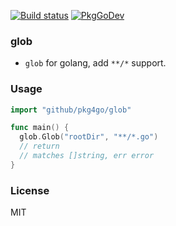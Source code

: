 [![Build status][travis-img]][travis-url]
[![PkgGoDev](https://pkg.go.dev/badge/pkg4go/glob)](https://pkg.go.dev/pkg4go/glob)

### glob

* `glob` for golang, add `**/*` support.

### Usage

```go
import "github/pkg4go/glob"

func main() {
  glob.Glob("rootDir", "**/*.go")
  // return
  // matches []string, err error
}
```

### License
MIT

[travis-img]: https://img.shields.io/travis/pkg4go/glob.svg?style=flat-square
[travis-url]: https://travis-ci.org/pkg4go/glob
